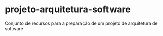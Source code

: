 # projeto-arquitetura-software
Conjunto de recursos para a preparação de um projeto de arquitetura de software
